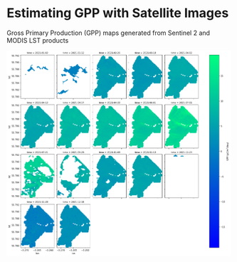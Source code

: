 # Estimating GPP with Satellite Images
Gross Primary Production (GPP) maps generated from Sentinel 2 and MODIS LST products 

<img src='https://github.com/edd3x/peatland_monitoring/blob/main/estimated_gpp.png'>
